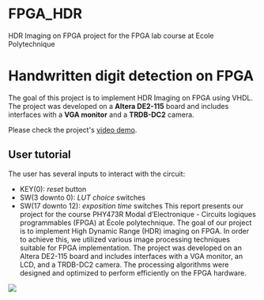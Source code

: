 # FPGA_HDR
HDR Imaging on FPGA project for the FPGA lab course at Ecole Polytechnique
# Handwritten digit detection on FPGA

The goal of this project is to implement HDR Imaging on FPGA using VHDL. The project was developed on a **Altera DE2-115** board and includes interfaces with a **VGA monitor** and a **TRDB-DC2** camera.


Please check the project's [video demo]().

## User tutorial

The user has several inputs to interact with the circuit:

- KEY(0): *reset* button
- SW(3 downto 0): *LUT choice* switches
- SW(17 downto 12): *exposition time* switches
This report presents our project for the course PHY473R Modal d’Electronique - Circuits logiques programmables (FPGA) at École polytechnique. The goal of our project is to implement High Dynamic Range (HDR) imaging on FPGA. In order to achieve this, we utilized various image processing techniques suitable for FPGA implementation. The project was developed on an Altera DE2-115 board and includes interfaces with a VGA monitor, an LCD, and a TRDB-DC2 camera. The processing algorithms were designed and optimized to perform efficiently on the FPGA hardware.


![](top_level.png)
